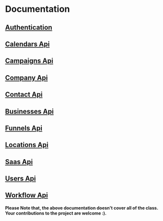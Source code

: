 # Documentation

## [Authentication](./auth.md)

## [Calendars Api](./Calendar.md)
## [Campaigns Api](./Campaigns.md)
## [Company Api](./Company.md)
## [Contact Api](./Contact.md)
## [Businesses Api](./Businesses.md)
## [Funnels Api](./Funnels.md)
## [Locations Api](./Locations.md)
## [Saas Api](./Saas.md)
## [Users Api](./Users.md)
## [Workflow Api](./Workflow.md)


#### <div>Please Note that, the above documentation doesn't cover all of the class. Your contributions to the project are welcome :).</div>
